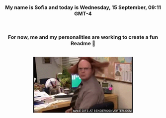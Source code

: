 


<div align="center">
<h3 >My name is Sofia and today is Wednesday, 15 September, 09:11 GMT-4</h3><br>
<h3 >For now, me and my personalities are working to create a fun Readme 👋
</h3><br>
<img src='img/dwight.gif' alt='working...'/>
</div>
